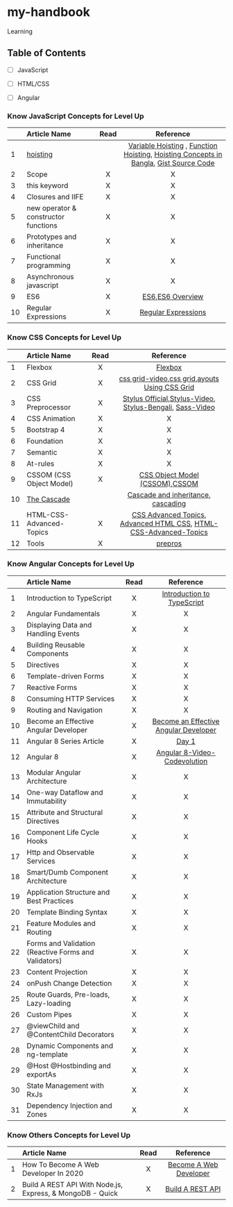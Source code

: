 # my-handbook
Learning
## Table of Contents
- [ ] JavaScript
- [ ] HTML/CSS
- [ ] Angular


### Know JavaScript Concepts for Level Up

|  | Article Name   |      Read       |  Reference | 
|----------|:-------------|:------:|:------:|
| 1 | [hoisting](https://bipon.me/the-concept-of-hoisting-in-javascript/) |  | [Variable Hoisting](https://codeburst.io/javascript-demystified-variable-hoisting-c3c4d2e8fd40) , [Function Hoisting](https://codeburst.io/javascript-demystified-02-function-hoisting-b83dcaeb265), [Hoisting Concepts in Bangla](https://bit.ly/2uC3eD4), [Gist Source Code](https://gist.github.com/bipon68/d0f014931653b0629a16b143c538d8e4)||
| 2 | Scope | X | X |
| 3 | this keyword | X | X |
| 4 | Closures and IIFE | X | X |
| 5 | new operator & constructor functions | X | X |
| 6 | Prototypes and inheritance | X | X |
| 7 | Functional programming | X | X |
| 8 | Asynchronous javascript | X | X |
| 9 | ES6 | X | [ES6](https://scrimba.com/g/gintrotoes6),[ES6 Overview](https://ponyfoo.com/articles/es6) |
| 10 | Regular Expressions | X | [Regular Expressions](https://scrimba.com/g/gregularexpressions) |

### Know CSS Concepts for Level Up

|  | Article Name   |      Read       |  Reference | 
|----------|:-------------|:------:|:------:|
| 1 | Flexbox | X | [Flexbox](https://scrimba.com/g/gflexbox) |
| 2 | CSS Grid | X | [css grid-video](https://www.youtube.com/watch?v=9zBsdzdE4sM),[css grid](https://scrimba.com/g/gR8PTE),[ayouts Using CSS Grid](https://www.youtube.com/watch?v=HgwCeNVPlo0) |
| 3 | CSS Preprocessor | X | [Stylus Official](http://stylus-lang.com/),[Stylus-Video](https://www.youtube.com/watch?v=eJahtnmywMI), [Stylus-Bengali](https://bit.ly/2SjFgWn), [Sass-Video](https://www.youtube.com/watch?v=fbVD32w1oTo&list=PL2CB1F80266E986EA) |
| 4 | CSS Animation | X | X |
| 5 | Bootstrap 4 | X | X |
| 6 | Foundation | X | X |
| 7 | Semantic | X | X |
| 8 | At-rules | X | X |
| 9 | CSSOM (CSS Object Model) | X | [CSS Object Model (CSSOM)](https://css-tricks.com/an-introduction-and-guide-to-the-css-object-model-cssom/),[CSSOM](https://blog.logrocket.com/how-css-works-parsing-painting-css-in-the-critical-rendering-path-b3ee290762d3/) |
| 10 | [The Cascade](https://developer.mozilla.org/en-US/docs/Learn/CSS/Building_blocks/Cascade_and_inheritance) |  | [Cascade and inheritance](https://developer.mozilla.org/en-US/docs/Learn/CSS/Building_blocks/Cascade_and_inheritance), [cascading](https://www.w3.org/TR/css-cascade-4/#cascading) |
| 11 | HTML-CSS-Advanced-Topics | X | [CSS Advanced Topics](https://www.htmldog.com/guides/css/advanced/), [Advanced HTML CSS](https://learn.shayhowe.com/advanced-html-css/), [HTML-CSS-Advanced-Topics](https://github.com/MartinChavez/HTML-CSS-Advanced-Topics) |
| 12 | Tools | X | [prepros](https://prepros.io/) |

### Know Angular Concepts for Level Up

|  | Article Name   |      Read       |  Reference | 
|----------|:-------------|:------:|:------:|
| 1 | Introduction to TypeScript | X | [Introduction to TypeScript](https://scrimba.com/g/gintrototypescript) |
| 2 | Angular Fundamentals | X | X |
| 3 | Displaying Data and Handling Events | X | X |
| 4 | Building Reusable Components | X | X |
| 5 | Directives | X | X |
| 6 | Template-driven Forms | X | X |
| 7 | Reactive Forms | X | X |
| 8 | Consuming HTTP Services | X | X |
| 9 | Routing and Navigation | X | X |
| 10 | Become an Effective Angular Developer | X | [Become an Effective Angular Developer](https://bit.ly/2OMnoBm) |
| 11 | Angular 8 Series Article | X | [Day 1](https://bit.ly/2OMm01C) |
| 12 | Angular 8 | X | [Angular 8-Video-Codevolution](https://www.youtube.com/watch?v=0eWrpsCLMJQ&list=PLC3y8-rFHvwhBRAgFinJR8KHIrCdTkZcZ) |
| 13 | Modular Angular Architecture | X | X |
| 14 | One-way Dataflow and Immutability | X | X |
| 15 | Attribute and Structural Directives | X | X |
| 16 | Component Life Cycle Hooks | X | X |
| 17 | Http and Observable Services | X | X |
| 18 | Smart/Dumb Component Architecture | X | X |
| 19 | Application Structure and Best Practices | X | X |
| 20 | Template Binding Syntax | X | X |
| 21 | Feature Modules and Routing | X | X |
| 22 | Forms and Validation (Reactive Forms and Validators) | X | X |
| 23 | Content Projection | X | X |
| 24 | onPush Change Detection | X | X |
| 25 | Route Guards, Pre-loads, Lazy-loading | X | X |
| 26 | Custom Pipes | X | X |
| 27 | @viewChild and @ContentChild Decorators | X | X |
| 28 | Dynamic Components and ng-template | X | X |
| 29 | @Host @Hostbinding and exportAs | X | X |
| 30 | State Management with RxJs | X | X |
| 31 | Dependency Injection and Zones | X | X |


### Know Others Concepts for Level Up

|  | Article Name   |      Read       |  Reference | 
|----------|:-------------|:------:|:------:|
| 1 | How To Become A Web Developer In 2020 | X| [Become A Web Developer](https://www.youtube.com/watch?v=v0Bkxc3YeIc)|
| 2 | Build A REST API With Node.js, Express, & MongoDB - Quick | X | [Build A REST API](https://www.youtube.com/watch?time_continue=26&v=fgTGADljAeg) |
